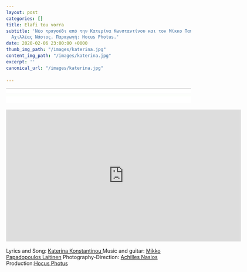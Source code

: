 ```yaml
---
layout: post
categories: []
title: Elafi tou vorra
subtitle: 'Νέο τραγούδι από την Κατερίνα Κωνσταντίνου και τον Μίκκο Παπαδόπουλο. Σκηνοθεσία:
  Αχιλλέας Νάσιος. Παραγωγή: Hocus Photus.'
date: 2020-02-06 23:00:00 +0000
thumb_img_path: "/images/katerina.jpg"
content_img_path: "/images/katerina.jpg"
excerpt: ''
canonical_url: "/images/katerina.jpg"

---
```

![](/images/bwok-2.jpg)

<iframe src="https://player.vimeo.com/video/389205650" width="640" height="360" frameborder="0" allow="autoplay; fullscreen" allowfullscreen></iframe>

Lyrics and Song: <a href="https://www.facebook.com/katerina.konstantinou.1690" target="blank">Katerina Konstantinou </a>Music and guitar: <a href="https://www.facebook.com/mikko.papadopoulos.laitinen" target="blank">Mikko Papadopoulos Laitinen</a> Photography-Direction: <a href="https://www.facebook.com/achilles.nasios" target="blank">Achilles Nasios</a> Production:<a href="https://www.facebook.com/1minute.project/" target="blank">Hocus Photus</a>